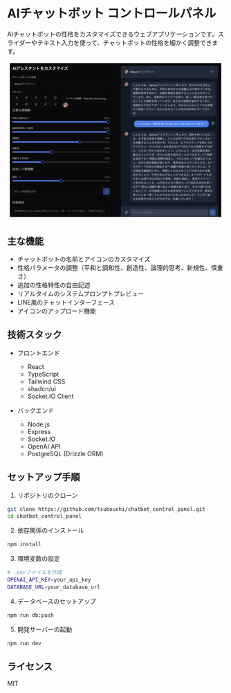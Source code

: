 # AIチャットボット コントロールパネル

AIチャットボットの性格をカスタマイズできるウェブアプリケーションです。スライダーやテキスト入力を使って、チャットボットの性格を細かく調整できます。

![スクリーンショット](./attached_assets/スクリーンショット%202025-02-03%2012.43.34.png)

## 主な機能

- チャットボットの名前とアイコンのカスタマイズ
- 性格パラメータの調整（平和と調和性、創造性、論理的思考、新規性、慎重さ）
- 追加の性格特性の自由記述
- リアルタイムのシステムプロンプトプレビュー
- LINE風のチャットインターフェース
- アイコンのアップロード機能

## 技術スタック

- フロントエンド
  - React
  - TypeScript
  - Tailwind CSS
  - shadcn/ui
  - Socket.IO Client

- バックエンド
  - Node.js
  - Express
  - Socket.IO
  - OpenAI API
  - PostgreSQL (Drizzle ORM)

## セットアップ手順

1. リポジトリのクローン
```bash
git clone https://github.com/tsubouchi/chatbot_control_panel.git
cd chatbot_control_panel
```

2. 依存関係のインストール
```bash
npm install
```

3. 環境変数の設定
```bash
# .envファイルを作成
OPENAI_API_KEY=your_api_key
DATABASE_URL=your_database_url
```

4. データベースのセットアップ
```bash
npm run db:push
```

5. 開発サーバーの起動
```bash
npm run dev
```

## ライセンス

MIT

